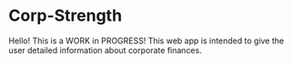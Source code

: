 # Corp-Strength
Hello! This is a WORK in PROGRESS! This web app is intended to give the user detailed information about corporate finances. 
